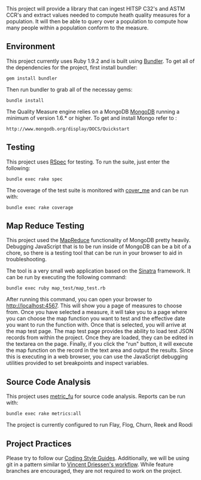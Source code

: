 This project will provide a library that can ingest HITSP C32's and ASTM CCR's and extract values needed to compute heath quality measures for a population. It will then be able to query over a population to compute how many people within a population conform to the measure.

Environment
-----------

This project currently uses Ruby 1.9.2 and is built using [Bundler](http://gembundler.com/). To get all of the dependencies for the project, first install bundler:

    gem install bundler

Then run bundler to grab all of the necessay gems:

    bundle install

The Quality Measure engine relies on a MongoDB [MongoDB](http://www.mongodb.org/) running a minimum of version 1.6.* or higher.  To get and install Mongo refer to :

	http://www.mongodb.org/display/DOCS/Quickstart

Testing
-------

This project uses [RSpec](http://github.com/rspec/rspec-core) for testing. To run the suite, just enter the following:

    bundle exec rake spec

The coverage of the test suite is monitored with [cover_me](https://github.com/markbates/cover_me) and can be run with:

    bundle exec rake coverage

Map Reduce Testing
------------------

This project used the [MapReduce](http://www.mongodb.org/display/DOCS/MapReduce) functionality of MongoDB pretty heavily.
Debugging JavaScript that is to be run inside of MongoDB can be a bit of a chore, so there is a testing tool that can be run
in your browser to aid in troubleshooting.

The tool is a very small web application based on the [Sinatra](http://www.sinatrarb.com/) framework. It can be run
by executing the following command:

    bundle exec ruby map_test/map_test.rb

After running this command, you can open your browser to [http://localhost:4567](http://localhost:4567). This will show you a page
of measures to choose from. Once you have selected a measure, it will take you to a page where you can choose the map function you
want to test and the effective date you want to run the function with. Once that is selected, you will arrive at the map test page.
The map test page provides the ability to load test JSON records from within the project. Once they are loaded, they can be edited
in the textarea on the page. Finally, if you click the "run" button, it will execute the map function on the record in the text area
and output the results. Since this is executing in a web browser, you can use the JavaScript debugging utilities provided to set
breakpoints and inspect variables.

Source Code Analysis
--------------------

This project uses [metric_fu](http://metric-fu.rubyforge.org/) for source code analysis. Reports can be run with:

    bundle exec rake metrics:all

The project is currently configured to run Flay, Flog, Churn, Reek and Roodi

Project Practices
------------------

Please try to follow our [Coding Style Guides](http://github.com/eedrummer/styleguide). Additionally, we will be using git in a pattern similar to [Vincent Driessen's workflow](http://nvie.com/posts/a-successful-git-branching-model/). While feature branches are encouraged, they are not required to work on the project.
